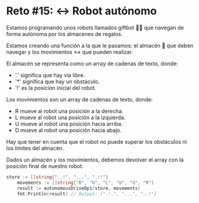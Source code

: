# Reto #15: ↔️ Robot autónomo

Estamos programando unos robots llamados giftbot 🤖🎁 que navegan de forma autónoma por los almacenes de regalos.

Estamos creando una función a la que le pasamos: el almacén 🏬 que deben navegar y los movimientos ↔️ que pueden realizar.

El almacén se representa como un array de cadenas de texto, donde:

- '.' significa que hay vía libre.
- '*' significa que hay un obstáculo.
- '!' es la posición inicial del robot.

Los movimientos son un array de cadenas de texto, donde:

- R mueve al robot una posición a la derecha.
- L mueve al robot una posición a la izquierda.
- U mueve al robot una posición hacia arriba.
- D mueve al robot una posición hacia abajo.

Hay que tener en cuenta que el robot no puede superar los obstáculos ni los límites del almacén.

Dados un almacén y los movimientos, debemos devolver el array con la posición final de nuestro robot.

```go
store := []string{"..!", "...", ".!!"}
	movements := []string{"R", "D", "L", "U", "U", "R"}
	result := autonomousDriveOp1(store, movements)
	fmt.Println(result) // Output: [".!.", "...", "..!"]


```